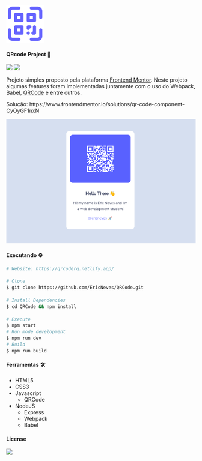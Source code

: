 <img src=".github/qrcode.png" width="100">

#### QRcode Project 🚀 

<img src="https://img.shields.io/github/license/ericneves/qrcode?logo=appveyor&style=for-the-badge"> <img src="https://img.shields.io/github/last-commit/ericneves/qrcode?logo=appveyor&style=for-the-badge">

<p>Projeto simples proposto pela plataforma <a href="https://www.frontendmentor.io/">Frontend Mentor</a>. Neste projeto algumas features foram implementadas juntamente com o uso do Webpack, Babel, <a href="https://www.npmjs.com/package/qrcode">QRCode</a> e entre outros.</p>

<p>Solução: https://www.frontendmentor.io/solutions/qr-code-component-CyOyGF1nxN</p>

<img src=".github/screenshot.png">

#### Executando ⚙️

```sh
# Website: https://qrcoderq.netlify.app/

# Clone
$ git clone https://github.com/EricNeves/QRCode.git

# Install Dependencies
$ cd QRCode && npm install

# Execute
$ npm start
# Run mode development 
$ npm run dev
# Build
$ npm run build
```

#### Ferramentas 🛠

   * HTML5
   * CSS3
   * Javascript
     * QRCode
   * NodeJS
     * Express
     * Webpack
     * Babel

#### License

<img src="https://img.shields.io/github/license/ericneves/qrcode?logo=appveyor&style=for-the-badge">
